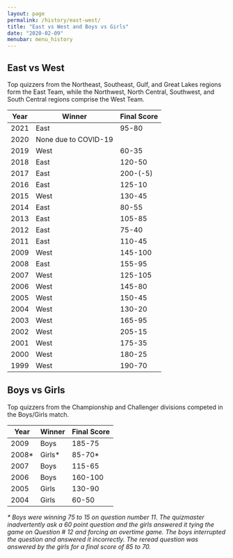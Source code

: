 ```yaml
---
layout: page
permalink: /history/east-west/
title: "East vs West and Boys vs Girls"
date: "2020-02-09"
menubar: menu_history
---
```


## East vs West
Top quizzers from the Northeast, Southeast, Gulf, and Great Lakes regions form the East Team, while the Northwest, North Central, Southwest, and South Central regions comprise the West Team.

| Year | Winner               | Final Score |
| ---- | -------------------- | ----------- |
| 2021 | East                 | 95-80       |
| 2020 | None due to COVID-19 |             |
| 2019 | West                 | 60-35       |
| 2018 | East                 | 120-50      |
| 2017 | East                 | 200-(-5)    |
| 2016 | East                 | 125-10      |
| 2015 | West                 | 130-45      |
| 2014 | East                 | 80-55       |
| 2013 | East                 | 105-85      |
| 2012 | East                 | 75-40       |
| 2011 | East                 | 110-45      |
| 2009 | West                 | 145-100     |
| 2008 | East                 | 155-95      |
| 2007 | West                 | 125-105     |
| 2006 | West                 | 145-80      |
| 2005 | West                 | 150-45      |
| 2004 | West                 | 130-20      |
| 2003 | West                 | 165-95      |
| 2002 | West                 | 205-15      |
| 2001 | West                 | 175-35      |
| 2000 | West                 | 180-25      |
| 1999 | West                 | 190-70      |

## Boys vs Girls
Top quizzers from the Championship and Challenger divisions competed in the Boys/Girls match.

| Year   | Winner  | Final Score |
| ------ | ------- | ----------- |
| 2009   | Boys    | 185-75      |
| 2008\* | Girls\* | 85-70\*     |
| 2007   | Boys    | 115-65      |
| 2006   | Boys    | 160-100     |
| 2005   | Girls   | 130-90      |
| 2004   | Girls   | 60-50       |

_\* Boys were winning 75 to 15 on question number 11. The quizmaster inadvertently ask a 60 point question and the girls answered it tying the game on Question # 12 and forcing an overtime game. The boys interrupted the question and answered it incorrectly. The reread question was answered by the girls for a final score of 85 to 70._
